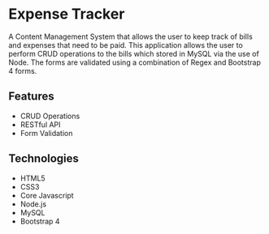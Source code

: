 # Expense Tracker

A Content Management System that allows the user to keep track of bills and expenses that need to be paid. This application allows the user to perform CRUD operations to the bills which stored in MySQL via the use of Node. The forms are validated using a combination of Regex and Bootstrap 4 forms.

## Features

* CRUD Operations
* RESTful API
* Form Validation

## Technologies

* HTML5
* CSS3
* Core Javascript
* Node.js
* MySQL
* Bootstrap 4

